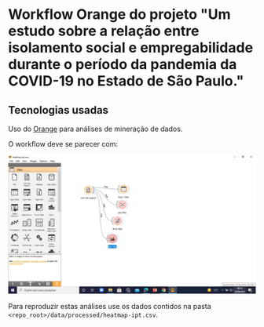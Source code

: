 # Workflow Orange do projeto "Um estudo sobre a relação entre isolamento social e empregabilidade  durante o período da pandemia da COVID-19 no Estado de São Paulo."

## Tecnologias usadas

Uso do [Orange](https://orangedatamining.com/) para análises de mineração de dados.

O workflow deve se parecer com:

![Workflow Orange HEATMAP](../../assets/img/orange-workflow.jpeg)

Para reproduzir estas análises use os dados contidos na pasta `<repo_root>/data/processed/heatmap-ipt.csv`.